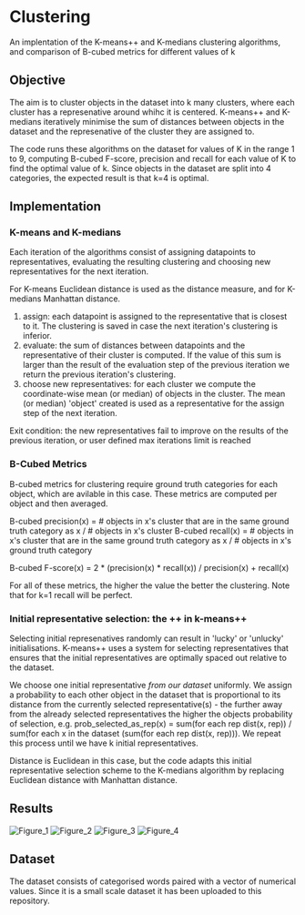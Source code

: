 # Clustering
An implentation of the K-means++ and K-medians clustering algorithms, and comparison of B-cubed metrics for different values of k

## Objective
The aim is to cluster objects in the dataset into k many clusters, where each cluster has a represenative around whihc it is centered. K-means++ and K-medians iteratively minimise the sum of distances between objects in the dataset and the represenative of the cluster they are assigned to.

The code runs these algorithms on the dataset for values of K in the range 1 to 9, computing B-cubed F-score, precision and recall for each value of K to find the optimal value of k. Since objects in the dataset are split into 4 categories, the expected result is that k=4 is optimal. 

## Implementation
### K-means and K-medians
Each iteration of the algorithms consist of assigning datapoints to representatives, evaluating the resulting clustering and choosing new representatives for the next iteration.

For K-means Euclidean distance is used as the distance measure, and for K-medians Manhattan distance.

1) assign: each datapoint is assigned to the representative that is closest to it. The clustering is saved in case the next iteration's clustering is inferior. 
2) evaluate: the sum of distances between datapoints and the representative of their cluster is computed. If the value of this sum is larger than the result of the evaluation step of the previous iteration we return the previous iteration's clustering. 
3) choose new representatives: for each cluster we compute the coordinate-wise mean (or median) of objects in the cluster. The mean (or median) 'object' created is used as a representative for the assign step of the next iteration. 

Exit condition: the new representatives fail to improve on the results of the previous iteration, or user defined max iterations limit is reached

### B-Cubed Metrics
B-cubed metrics for clustering require ground truth categories for each object, which are avilable in this case. These metrics are computed per object and then averaged. 

B-cubed precision(x) = # objects in x's cluster that are in the same ground truth category as x / # objects in x's cluster
B-cubed recall(x) = # objects in x's cluster that are in the same ground truth category as x / # objects in x's ground truth category

B-cubed F-score(x) = 2 * (precision(x) * recall(x)) / precision(x) + recall(x)

For all of these metrics, the higher the value the better the clustering. Note that for k=1 recall will be perfect. 

### Initial representative selection: the ++ in k-means++
Selecting initial represenatives randomly can result in 'lucky' or 'unlucky' initialisations. K-means++ uses a system for selecting representatives that ensures that the initial representatives are optimally spaced out relative to the dataset. 

We choose one initial representative *from our dataset* uniformly. We assign a probability to each other object in the dataset that is proportional to its distance from the currently selected representative(s) - the further away from the already selected representatives the higher the objects probability of selection, e.g. prob_selected_as_rep(x) = sum(for each rep dist(x, rep)) / sum(for each x in the dataset (sum(for each rep dist(x, rep))). We repeat this process until we have k initial representatives. 

Distance is Euclidean in this case, but the code adapts this initial representative selection scheme to the K-medians algorithm by replacing Euclidean distance with Manhattan distance. 

## Results
![Figure_1](https://user-images.githubusercontent.com/34168073/185670576-447d2d72-5d43-4ad2-8344-e6107497c918.png)
![Figure_2](https://user-images.githubusercontent.com/34168073/185670521-c06014f9-803c-4cf3-a17d-56162624fcb2.png)
![Figure_3](https://user-images.githubusercontent.com/34168073/185670547-e9c75350-be49-4691-91b1-0c488bcaf663.png)
![Figure_4](https://user-images.githubusercontent.com/34168073/185670564-47e9249d-b12f-4dfb-9b8b-9d25a07d5c4a.png)

## Dataset
The dataset consists of categorised words paired with a vector of numerical values. Since it is a small scale dataset it has been uploaded to this repository. 
